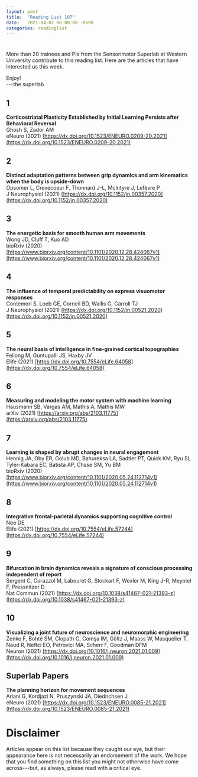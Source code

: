 ```yaml
---
layout: post
title:  "Reading List 107"
date:   2021-04-02 06:00:00 -0500
categories: readinglist
---
```


# 

More than 20 trainees and PIs from the Sensorimotor Superlab at Western University contribute to this reading list. Here are the articles that have interested us this week.

Enjoy!  
---the superlab

## 1
**Corticostriatal Plasticity Established by Initial Learning Persists after Behavioral Reversal**  
Ghosh S, Zador AM  
eNeuro (2021) [https://dx.doi.org/10.1523/ENEURO.0209-20.2021](https://dx.doi.org/10.1523/ENEURO.0209-20.2021)

## 2
**Distinct adaptation patterns between grip dynamics and arm kinematics when the body is upside-down**  
Opsomer L, Crevecoeur F, Thonnard J-L, McIntyre J, Lefèvre P  
J Neurophysiol (2021) [https://dx.doi.org/10.1152/jn.00357.2020](https://dx.doi.org/10.1152/jn.00357.2020)

## 3
**The energetic basis for smooth human arm movements**  
Wong JD, Cluff T, Kuo AD  
bioRxiv (2020) [https://www.biorxiv.org/content/10.1101/2020.12.28.424067v1](https://www.biorxiv.org/content/10.1101/2020.12.28.424067v1)

## 4
**The influence of temporal predictability on express visuomotor responses**  
Contemori S, Loeb GE, Corneil BD, Wallis G, Carroll TJ  
J Neurophysiol (2021) [https://dx.doi.org/10.1152/jn.00521.2020](https://dx.doi.org/10.1152/jn.00521.2020)

## 5
**The neural basis of intelligence in fine-grained cortical topographies**  
Feilong M, Guntupalli JS, Haxby JV  
Elife (2021) [https://dx.doi.org/10.7554/eLife.64058](https://dx.doi.org/10.7554/eLife.64058)

## 6
**Measuring and modeling the motor system with machine learning**  
Hausmann SB, Vargas AM, Mathis A, Mathis MW  
arXiv (2021) [https://arxiv.org/abs/2103.11775](https://arxiv.org/abs/2103.11775)

## 7
**Learning is shaped by abrupt changes in neural engagement**  
Hennig JA, Oby ER, Golub MD, Bahureksa LA, Sadtler PT, Quick KM, Ryu SI, Tyler-Kabara EC, Batista AP, Chase SM, Yu BM  
bioRxiv (2020) [https://www.biorxiv.org/content/10.1101/2020.05.24.112714v1](https://www.biorxiv.org/content/10.1101/2020.05.24.112714v1)

## 8
**Integrative frontal-parietal dynamics supporting cognitive control**  
Nee DE  
Elife (2021) [https://dx.doi.org/10.7554/eLife.57244](https://dx.doi.org/10.7554/eLife.57244)

## 9
**Bifurcation in brain dynamics reveals a signature of conscious processing independent of report**  
Sergent C, Corazzol M, Labouret G, Stockart F, Wexler M, King J-R, Meyniel F, Pressnitzer D  
Nat Commun (2021) [https://dx.doi.org/10.1038/s41467-021-21393-z](https://dx.doi.org/10.1038/s41467-021-21393-z)

## 10
**Visualizing a joint future of neuroscience and neuromorphic engineering**  
Zenke F, Bohté SM, Clopath C, Comşa IM, Göltz J, Maass W, Masquelier T, Naud R, Neftci EO, Petrovici MA, Scherr F, Goodman DFM  
Neuron (2021) [https://dx.doi.org/10.1016/j.neuron.2021.01.009](https://dx.doi.org/10.1016/j.neuron.2021.01.009)


## Superlab Papers
**The planning horizon for movement sequences**  
Ariani G, Kordjazi N, Pruszynski JA, Diedrichsen J  
eNeuro (2021) [https://dx.doi.org/10.1523/ENEURO.0085-21.2021](https://dx.doi.org/10.1523/ENEURO.0085-21.2021)



# Disclaimer
Articles appear on this list because they caught our eye, but their appearance here is not necessarily an endorsement of the work. We hope that you find something on this list you might not otherwise have come across---but, as always, please read with a critical eye.
